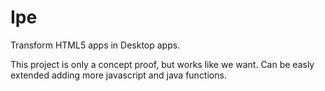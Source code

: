 Ipe
===

Transform HTML5 apps in Desktop apps. 

This project is only a concept proof, but works like we want. Can be easly extended adding more javascript and java functions.
